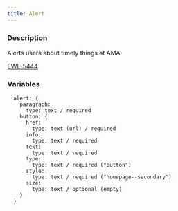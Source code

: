 ```yaml
---
title: Alert
---
```


### Description
Alerts users about timely things at AMA.

[EWL-5444](https://issues.ama-assn.org/browse/EWL-5444)

### Variables
~~~~
  alert: {
    paragraph:
      type: text / required
    button: {
      href:
        type: text (url) / required
      info:
        type: text / required
      text:
        type: text / required
      type:
        type: text / required ("button")
      style:
        type: text / required ("homepage--secondary")
      size:
        type: text / optional (empty)
    }
  }
~~~~
